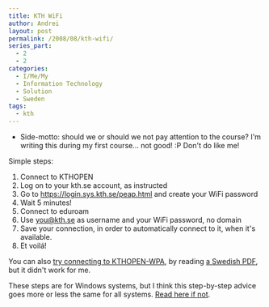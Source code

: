 ```yaml
---
title: KTH WiFi
author: Andrei
layout: post
permalink: /2008/08/kth-wifi/
series_part:
  - 2
  - 2
categories:
  - I/Me/My
  - Information Technology
  - Solution
  - Sweden
tags:
  - kth
---
```

* Side-motto: should we or should we not pay attention to the course? I'm writing this during my first course... not good! :P Don't do like me!

Simple steps:



1.  Connect to KTHOPEN
2.  Log on to your kth.se account, as instructed
3.  Go to <https://login.sys.kth.se/peap.html> and create your WiFi password
4.  Wait 5 minutes!
5.  Connect to eduroam
6.  Use you@kth.se as username and your WiFi password, no domain
7.  Save your connection, in order to automatically connect to it, when it's available.
8.  Et voilá!

You can also [try connecting to KTHOPEN-WPA][1], by reading [a Swedish PDF][2], but it didn't work for me.

These steps are for Windows systems, but I think this step-by-step advice goes more or less the same for all systems. [Read here if not][1].

 [1]: http://www.lan.kth.se/kthopen/wpa/
 [2]: http://www.lan.kth.se/kthopen/wpa/wpa-win-ahi-6.pdf